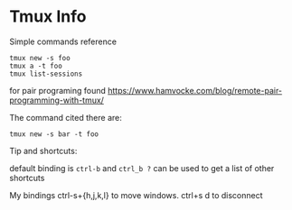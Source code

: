 # Tmux Info

Simple commands reference

```
tmux new -s foo
tmux a -t foo
tmux list-sessions
```

for pair programing found <https://www.hamvocke.com/blog/remote-pair-programming-with-tmux/>

The command cited there are:

```
tmux new -s bar -t foo
```


Tip and shortcuts:

default binding is `ctrl-b` and `ctrl_b ?` can be used to get a list of other shortcuts

My bindings
ctrl-s+{h,j,k,l} to move windows.
ctrl+s d to disconnect
